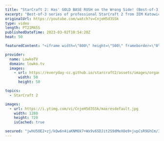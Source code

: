 ```yaml
---
title: "StarCraft 2: Has' GOLD BASE RUSH on the Wrong Side! (Best-of-3)"
excerpt: "Best-of-3 series of professional StarCraft 2 from IEM Katowice. In this best-of-3 match of StarCraft 2 Has (Protoss) decides to go for some very creative strategies versus Spirit (Terran).  Support my work: https://patreon.com/lowkotv Lowko Merch: https://lowko.shop  My YouTube channels: @LowkoTV @MoreLowko"
originalUrl: https://youtube.com/watch?v=CnjeH5d3SSk
type: video
length: PT21M45S
publishedDateTime: 2023-03-02T10:54:20Z
heat: 50

featuredContent: "<iframe width=\"800\" height=\"500\" frameborder=\"0\" src=\"https://www.youtube.com/embed/CnjeH5d3SSk\" allow=\"accelerometer; autoplay; encrypted-media; gyroscope; picture-in-picture\" allowfullscreen></iframe>"

provider:
  name: LowkoTV
  domain: lowko.tv
  images:
    - url: https://everyday-cc.github.io/starcraft2/assets/images/organizations/lowko.tv-50x50.jpg
      width: 50
      height: 50

topics:
  - StarCraft 2

images:
  - url: https://i.ytimg.com/vi/CnjeH5d3SSk/maxresdefault.jpg
    width: 1280
    height: 720
    isCached: true

secured: "jwhU5OE2+zj/kQw6n4iaKNMOk7+Wx9v6SDJit2S9dMeXOe9+jvpCsR9GhCm/IqpVOFS1CSdLRrBVGM/zdQw+XZ1m3DHSGoeA74dvjNA4it5ymNXF3A2OhBKkCpAdO+YNassmNjZpbLACxwru1cYRqy2Do26iRCN30ndfhMr2DYIBZuA3DCuiBWMn+0JX2by0i5d4jHr7v+doE8+CevaYozwdxfWYsY/zCUK4ouiwzzr+ApT0BjUKvUmvCYJ0r+89k8OGN/QNi0ZFfIorxkTe7JUrEmrPBNpEUJ7sxii4LH7zEUfitm36vpSucm8Wkk/Y1/b5Dq3V6sVdekdm9qtWWYKqcocp3omWit8zGSrrIXQoTQYlhK+gF0H6tQ81SHjC2KjIA5G/ntIOe1j6m1cdeC2xWGGFKZZ3h89h34LGLAo=;JlcGl5DbOxwnM+ch+SVEaQ=="
---
```


